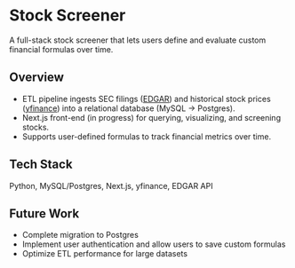 # Stock Screener

A full-stack stock screener that lets users define and evaluate custom financial formulas over time.

## Overview
- ETL pipeline ingests SEC filings ([EDGAR](https://www.sec.gov/search-filings/edgar-application-programming-interfaces)) and historical stock prices ([yfinance](https://github.com/ranaroussi/yfinance)) into a relational database (MySQL → Postgres).  
- Next.js front-end (in progress) for querying, visualizing, and screening stocks.  
- Supports user-defined formulas to track financial metrics over time.

## Tech Stack
Python, MySQL/Postgres, Next.js, yfinance, EDGAR API

## Future Work
- Complete migration to Postgres  
- Implement user authentication and allow users to save custom formulas
- Optimize ETL performance for large datasets
